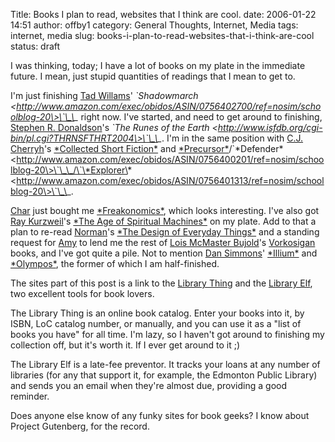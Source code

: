 Title: Books I plan to read, websites that I think are cool.
date: 2006-01-22 14:51
author: offby1
category: General Thoughts, Internet, Media
tags: internet, media
slug: books-i-plan-to-read-websites-that-i-think-are-cool
status: draft

I was thinking, today; I have a lot of books on my plate in the immediate future. I mean, just stupid quantities of readings that I mean to get to.

I\'m just finishing [Tad Willams](http://www.tadwilliams.com/)\' *\`Shadowmarch \<http://www.amazon.com/exec/obidos/ASIN/0756402700/ref=nosim/schoolblog-20\>\`\_\_* right now. I\'ve started, and need to get around to finishing, [Stephen R. Donaldson](http://www.stephenrdonaldson.com/)\'s *\`The Runes of the Earth \<http://www.isfdb.org/cgi-bin/pl.cgi?THRNSFTHRT2004\>\`\_\_*. I\'m in the same position with [C.J. Cherryh](http://www.cherryh.com/)\'s [\*Collected Short Fiction\*](http://www.amazon.com/exec/obidos/ASIN/0756402565/ref=nosim/schoolblog-20) and [\*Precursor\*](http://www.amazon.com/exec/obidos/ASIN/0886779103/ref=nosim/schoolblog-20)/\`\*Defender\* \<http://www.amazon.com/exec/obidos/ASIN/0756400201/ref=nosim/schoolblog-20\>\`\_\_/\`\*Explorer\* \<http://www.amazon.com/exec/obidos/ASIN/0756401313/ref=nosim/schoolblog-20\>\`\_\_.

[Char](http://www.livejournal.com/users/xraystar) just bought me [\*Freakonomics\*](http://www.amazon.com/exec/obidos/ASIN/006073132X/ref=nosim/schoolblog-20), which looks interesting. I\'ve also got [Ray Kurzweil](http://en.wikipedia.org/wiki/Ray_Kurzweil)\'s [\*The Age of Spiritual Machines\*](http://www.amazon.com/exec/obidos/ASIN/0140282025/ref=nosim/schoolblog-20) on my plate. Add to that a plan to re-read [Norman](http://www.jnd.org/)\'s [\*The Design of Everyday Things\*](http://www.amazon.com/exec/obidos/ASIN/0465067107/ref=nosim/schoolblog-20) and a standing request for [Amy](http://lashingtail.blogspot.com/) to lend me the rest of [Lois McMaster Bujold](http://www.dendarii.com/)\'s [Vorkosigan](http://www.dendarii.co.uk/FanFic/timeline.html) books, and I\'ve got quite a pile. Not to mention [Dan Simmons](http://www.dansimmons.com/)\' [\*Illium\*](http://www.dansimmons.com/books/new_books.htm#ilium_new) and [\*Olympos\*](http://www.amazon.com/exec/obidos/ASIN/0380978946/ref=nosim/schoolblog-20), the former of which I am half-finished.

The sites part of this post is a link to the [Library Thing](http://www.librarything.com/) and the [Library Elf](http://www.libraryelf.com/), two excellent tools for book lovers.

The Library Thing is an online book catalog. Enter your books into it, by ISBN, LoC catalog number, or manually, and you can use it as a \"list of books you have\" for all time. I\'m lazy, so I haven\'t got around to finishing my collection off, but it\'s worth it. If I ever get around to it ;)

The Library Elf is a late-fee preventor. It tracks your loans at any number of libraries (for any that support it, for example, the Edmonton Public Library) and sends you an email when they\'re almost due, providing a good reminder.

Does anyone else know of any funky sites for book geeks? I know about Project Gutenberg, for the record.
